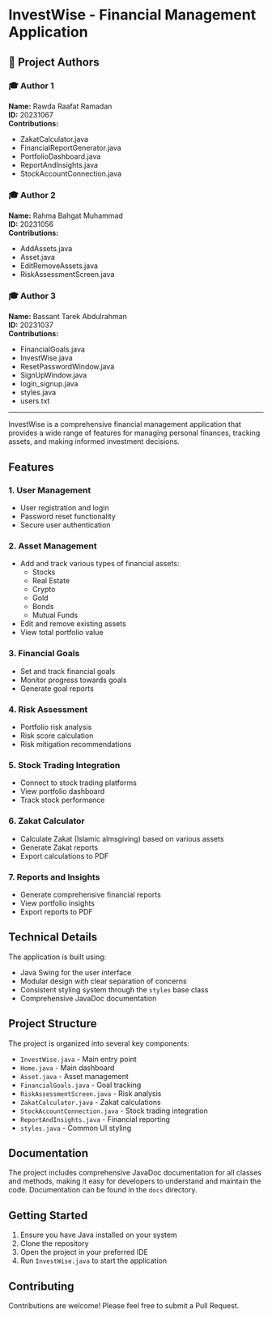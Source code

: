 # InvestWise - Financial Management Application

## 👥 Project Authors

### 🎓 Author 1
**Name:** Rawda Raafat Ramadan  
**ID:** 20231067  
**Contributions:**
- ZakatCalculator.java
- FinancialReportGenerator.java
- PortfolioDashboard.java
- ReportAndInsights.java
- StockAccountConnection.java

### 🎓 Author 2
**Name:** Rahma Bahgat Muhammad  
**ID:** 20231056  
**Contributions:**
- AddAssets.java
- Asset.java
- EditRemoveAssets.java
- RiskAssessmentScreen.java

### 🎓 Author 3
**Name:** Bassant Tarek Abdulrahman  
**ID:** 20231037  
**Contributions:**
- FinancialGoals.java
- InvestWise.java
- ResetPasswordWindow.java
- SignUpWindow.java
- login_signup.java
- styles.java
- users.txt

---

InvestWise is a comprehensive financial management application that provides a wide range of features for managing personal finances, tracking assets, and making informed investment decisions.

## Features

### 1. User Management
- User registration and login
- Password reset functionality
- Secure user authentication

### 2. Asset Management
- Add and track various types of financial assets:
  - Stocks
  - Real Estate
  - Crypto
  - Gold
  - Bonds
  - Mutual Funds
- Edit and remove existing assets
- View total portfolio value

### 3. Financial Goals
- Set and track financial goals
- Monitor progress towards goals
- Generate goal reports

### 4. Risk Assessment
- Portfolio risk analysis
- Risk score calculation
- Risk mitigation recommendations

### 5. Stock Trading Integration
- Connect to stock trading platforms
- View portfolio dashboard
- Track stock performance

### 6. Zakat Calculator
- Calculate Zakat (Islamic almsgiving) based on various assets
- Generate Zakat reports
- Export calculations to PDF

### 7. Reports and Insights
- Generate comprehensive financial reports
- View portfolio insights
- Export reports to PDF

## Technical Details

The application is built using:
- Java Swing for the user interface
- Modular design with clear separation of concerns
- Consistent styling system through the `styles` base class
- Comprehensive JavaDoc documentation

## Project Structure

The project is organized into several key components:

- `InvestWise.java` - Main entry point
- `Home.java` - Main dashboard
- `Asset.java` - Asset management
- `FinancialGoals.java` - Goal tracking
- `RiskAssessmentScreen.java` - Risk analysis
- `ZakatCalculator.java` - Zakat calculations
- `StockAccountConnection.java` - Stock trading integration
- `ReportAndInsights.java` - Financial reporting
- `styles.java` - Common UI styling

## Documentation

The project includes comprehensive JavaDoc documentation for all classes and methods, making it easy for developers to understand and maintain the code. Documentation can be found in the `docs` directory.

## Getting Started

1. Ensure you have Java installed on your system
2. Clone the repository
3. Open the project in your preferred IDE
4. Run `InvestWise.java` to start the application

## Contributing

Contributions are welcome! Please feel free to submit a Pull Request.
